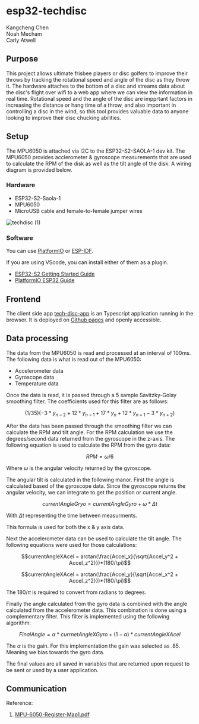 # esp32-techdisc

Kangcheng Chen  
Noah Mecham  
Carly Atwell

## Purpose
This project allows ultimate frisbee players or disc golfers to improve their throws by tracking the rotational speed and angle of the disc as they throw it. The hardware attaches to the bottom of a disc and streams data about the disc's flight over wifi to a web app where we can view the information in real time. Rotational speed and the angle of the disc are impprtant factors in increasing the distance or hang time of a throw, and also important in controlling a disc in the wind, so this tool provides valuable data to anyone looking to improve their disc chucking abilities. 

## Setup 

The MPU6050 is attached via I2C to the ESP32-S2-SAOLA-1 dev kit. The MPU6050 provides acclerometer & gyroscope measurements that are used to calculate the RPM of the disk as well as the tilt angle of the disk. A wiring diagram is provided below.

### Hardware

- ESP32-S2-Saola-1
- MPU6050 
- MicroUSB cable and female-to-female jumper wires

![techdisc (1)](https://github.com/Embedded-Sys-Mini-Project-24spring/esp32-techdisc/assets/67492291/6d082b46-6f90-41d1-a87c-8cbe24ae6b3b)

### Software

You can use [PlatformIO](https://platformio.org/) or [ESP-IDF](https://idf.espressif.com/).

If you are using VScode, you can install either of them as a plugin.

- [ESP32-S2 Getting Started Guide](https://docs.espressif.com/projects/esp-idf/en/latest/esp32s2/get-started/index.html)
- [PlatformIO ESP32 Guide](https://docs.platformio.org/en/stable/core/quickstart.html#process-project)

## Frontend 

The client side app [tech-disc-app](https://github.com/Embedded-Sys-Mini-Project-24spring/tech-disc-app) is an Typescript application running in the browser. It is deployed on [Github pages](https://embedded-sys-mini-project-24spring.github.io/tech-disc-app/) and openly accessible. 

## Data processing

The data from the MPU6050 is read and processed at an interval of 100ms. The following data is what is read out of the MPU6050:

- Accelerometer data
- Gyroscope data
- Temperature data

Once the data is read, it is passed through a 5 sample Savitzky-Golay smoothing filter. The coefficients used for this filter are as follows:

$$(1/35)(-3*y_{n-2}+12*y_{n-1}+17*y_{n}+12*y_{n+1}-3*y_{n+2})$$

After the data has been passed through the smoothing filter we can calculate the RPM and tilt angle. For the RPM calculation we use the degrees/second data returned from the gyroscope in the z-axis. The following equation is used to calculate the RPM from the gyro data:

$$RPM = \omega/6$$

Where $\omega$ is the angular velocity returned by the gyroscope.

The angular tilt is calculated in the following manor. First the angle is calculated based of the gyroscope data. Since the gyroscope returns the angular velocity, we can integrate to get the position or current angle.

$$currentAngleGryo = currentAngleGyro + \omega*\Delta t$$

With $\Delta t$ representing the time between measurments.

This formula is used for both the x & y axis data.

Next the accelerometer data can be used to calculate the tilt angle. The following equations were used for those calculations:

$$currentAngleXAcel = arctan(\frac{Accel_x}{\sqrt{Accel_y^2 + Accel_z^2}})*(180/\pi)$$

$$currentAngleXAcel = arctan(\frac{Accel_y}{\sqrt{Accel_x^2 + Accel_z^2}})*(180/\pi)$$

The $180/\pi$ is required to convert from radians to degrees.

Finally the angle calculated from the gyro data is combined with the angle calculated from the accelerometer data. This combination is done using a complementary filter. This filter is implemented using the following algorithm:

$$FinalAngle = \alpha * currnetAngleXGyro + (1-\alpha)*currentAngleXAcel$$

The $\alpha$ is the gain. For this implementation the gain was selected as .85. Meaning we bias towards the gyro data.

The final values are all saved in variables that are returned upon request to be sent or used by a user application.


## Communication

Reference:

1. [MPU-6050-Register-Map1.pdf](https://invensense.tdk.com/wp-content/uploads/2015/02/MPU-6000-Register-Map1.pdf)
